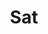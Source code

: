 ---
title: Sat
crosslinks:
- ApplyingToCollege
- ACT
- OutOfTheLoop
- me_irl
- livven
- IBO
- grammar
- funny
- iamverysmart
- collegeresults
- unexpectedfactorial
- AskReddit
- teenagers
- FashionReps
- psat
- SATStudyBuddyGroup
- AMAAggregator
- APStudents
---